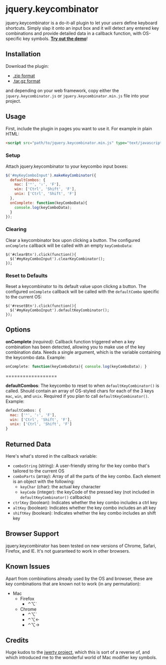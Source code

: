 jquery.keycombinator
====================
jquery.keycombinator is a do-it-all plugin to let your _users_ define keyboard shortcuts. Simply slap it onto an input box and it will detect any entered key combinations and provide detailed data in a callback function, with OS-specific key symbols. [**Try out the demo**][demo]!

Installation
------------
Download the plugin:

- [.zip format][zip]
- [.tar.gz format][tar]

and depending on your web framework, copy either the `jquery.keycombinator.js` or `jquery.keycombinator.min.js` file into your project.

Usage
-----
First, include the plugin in pages you want to use it. For example in plain HTML:

```html
<script src="path/to/jquery.keycombinator.min.js" type="text/javascript"></script>
```

### Setup
Attach jquery.keycombinator to your keycombo input boxes:

```js
$('#myKeyComboInput').makeKeyCombinator({
  defaultCombos: {
    mac: ['⌃', '⇧', 'F'],
    win: ['Ctrl', 'Shift', 'F'],
    unix: ['Ctrl', 'Shift', 'F']
  },
  onComplete: function(keyComboData){
    console.log(keyComboData);
  }
});
```

### Clearing
Clear a keycombinator box upon clicking a button. The configured `onComplete` callback will be called with an empty `keyComboData`:

```
$('#clearBtn').click(function(){
  $('#myKeyComboInput').clearKeyCombinator();
});
```

### Reset to Defaults
Reset a keycombinator to its default value upon clickng a button. The configured `onComplete` callback will be called with the `defaultCombo` specific to the current OS:

```
$('#resetBtn').click(function(){
  $('#myKeyComboInput').defaultKeyCombinator();
});
```

Options
-------
__onComplete__ _(required)_: Callback function triggered when a key combination has been detected, allowing you to make use of the key combination data. Needs a single argument, which is the variable containing the keycombo data. Example:

```js
onComplete: function(keyComboData){ console.log(keyComboData); }
```

==================

__defaultCombos__: The keycombo to reset to when `defaultKeyCombinator()` is called. Should contain an array of OS-styled chars for each of the 3 keys `mac`, `win`, and `unix`. Required if you plan to call `defaultKeyCombinator()`. Example:

```js
defaultCombos: {
  mac: ['⌃', '⇧', 'F'],
  win: ['Ctrl', 'Shift', 'F'],
  unix: ['Ctrl', 'Shift', 'F']
}
```

Returned Data
-------------
Here's what's stored in the callback variable:

- `comboString` (string): A user-friendly string for the key combo that's tailored to the current OS
- `comboParts` (array): Array of all the parts of the key combo. Each element is an object with the following:
  - `keyChar` (char): the actual key character
  - `keyCode` (integer): the keyCode of the pressed key (not included in `defaultKeyCombinator()` callbacks)
- `ctrlKey` (boolean): Indicates whether the key combo includes a ctrl key
- `altKey` (boolean): Indicates whether the key combo includes an alt key
- `shiftKey` (boolean): Indicates whether the key combo includes an shift key

Browser Support
---------------
jquery.keycombinator has been tested on new versions of Chrome, Safari, Firefox, and IE. It's not guaranteed to work in other browsers.

Known Issues
------------
Apart from combinations already used by the OS and browser, these are key combinations that are known not to work (in any permutation):

- Mac
  - Firefox
      - ⌃⌥`
  - Chrome
      - ⌃⌥`
      - ⌃⌥←
      - ⌃⌥→

Credits
-------
Huge kudos to the [jwerty project][jwerty], which this is sort of a reverse of, and which introduced me to the wonderful world of Mac modifier key symbols.



[demo]: http://suan.github.com/jquery-keycombinator/ 
[zip]: https://github.com/suan/jquery-keycombinator/zipball/master
[tar]: https://github.com/suan/jquery-keycombinator/tarball/master
[jwerty]: http://keithcirkel.co.uk/jwerty/
